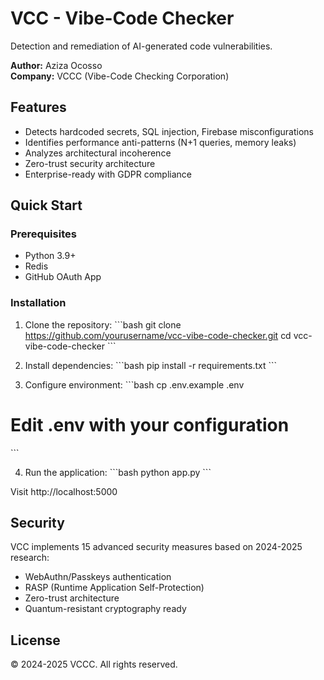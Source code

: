 # VCC - Vibe-Code Checker

Detection and remediation of AI-generated code vulnerabilities.

**Author:** Aziza Ocosso  
**Company:** VCCC (Vibe-Code Checking Corporation)

## Features

- Detects hardcoded secrets, SQL injection, Firebase misconfigurations
- Identifies performance anti-patterns (N+1 queries, memory leaks)
- Analyzes architectural incoherence
- Zero-trust security architecture
- Enterprise-ready with GDPR compliance

## Quick Start

### Prerequisites
- Python 3.9+
- Redis
- GitHub OAuth App

### Installation

1. Clone the repository:
\`\`\`bash
git clone https://github.com/yourusername/vcc-vibe-code-checker.git
cd vcc-vibe-code-checker
\`\`\`

2. Install dependencies:
\`\`\`bash
pip install -r requirements.txt
\`\`\`

3. Configure environment:
\`\`\`bash
cp .env.example .env
# Edit .env with your configuration
\`\`\`

4. Run the application:
\`\`\`bash
python app.py
\`\`\`

Visit http://localhost:5000

## Security

VCC implements 15 advanced security measures based on 2024-2025 research:
- WebAuthn/Passkeys authentication
- RASP (Runtime Application Self-Protection)
- Zero-trust architecture
- Quantum-resistant cryptography ready

## License

© 2024-2025 VCCC. All rights reserved.